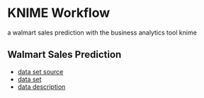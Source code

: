 # KNIME Workflow
a walmart sales prediction with the business analytics tool knime

## Walmart Sales Prediction
- [data set source](https://www.kaggle.com/datasets/yasserh/walmart-dataset)
- [data set](/data/Walmart.csv)
- [data description](/data/data_description.txt)
